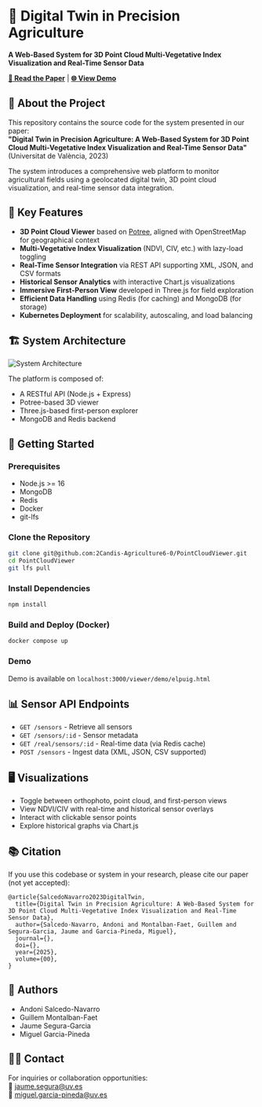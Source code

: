 # 🌾 Digital Twin in Precision Agriculture  
**A Web-Based System for 3D Point Cloud Multi-Vegetative Index Visualization and Real-Time Sensor Data**

[**📄 Read the Paper**](https://doi.org/...) | [**🌐 View Demo**](https://berca.uv.es/viewer/demo/elpuig.html)

## 📌 About the Project

This repository contains the source code for the system presented in our paper:  
**"Digital Twin in Precision Agriculture: A Web-Based System for 3D Point Cloud Multi-Vegetative Index Visualization and Real-Time Sensor Data"**  
(Universitat de València, 2023)

The system introduces a comprehensive web platform to monitor agricultural fields using a geolocated digital twin, 3D point cloud visualization, and real-time sensor data integration.

## 🧠 Key Features

- **3D Point Cloud Viewer** based on [Potree](https://potree.org), aligned with OpenStreetMap for geographical context
- **Multi-Vegetative Index Visualization** (NDVI, CIV, etc.) with lazy-load toggling
- **Real-Time Sensor Integration** via REST API supporting XML, JSON, and CSV formats
- **Historical Sensor Analytics** with interactive Chart.js visualizations
- **Immersive First-Person View** developed in Three.js for field exploration
- **Efficient Data Handling** using Redis (for caching) and MongoDB (for storage)
- **Kubernetes Deployment** for scalability, autoscaling, and load balancing

## 🏗️ System Architecture

![System Architecture](figs/component-diagram.png)

The platform is composed of:
- A RESTful API (Node.js + Express)
- Potree-based 3D viewer
- Three.js-based first-person explorer
- MongoDB and Redis backend

## 🚀 Getting Started

### Prerequisites

- Node.js >= 16
- MongoDB
- Redis
- Docker
- git-lfs

### Clone the Repository

```bash
git clone git@github.com:2Candis-Agriculture6-0/PointCloudViewer.git
cd PointCloudViewer
git lfs pull
```

### Install Dependencies

```bash
npm install
```

### Build and Deploy (Docker)

```bash
docker compose up
```

### Demo

Demo is available on ```localhost:3000/viewer/demo/elpuig.html```

## 📊 Sensor API Endpoints

- `GET /sensors` - Retrieve all sensors
- `GET /sensors/:id` - Sensor metadata
- `GET /real/sensors/:id` - Real-time data (via Redis cache)
- `POST /sensors` - Ingest data (XML, JSON, CSV supported)

## 🖥️ Visualizations

- Toggle between orthophoto, point cloud, and first-person views
- View NDVI/CIV with real-time and historical sensor overlays
- Interact with clickable sensor points
- Explore historical graphs via Chart.js

## 📚 Citation

If you use this codebase or system in your research, please cite our paper (not yet accepted):

```
@article{SalcedoNavarro2023DigitalTwin,
  title={Digital Twin in Precision Agriculture: A Web-Based System for 3D Point Cloud Multi-Vegetative Index Visualization and Real-Time Sensor Data},
  author={Salcedo-Navarro, Andoni and Montalban-Faet, Guillem and Segura-Garcia, Jaume and Garcia-Pineda, Miguel},
  journal={},
  doi={},
  year={2025},
  volume={00},
}
```

## 👥 Authors

- Andoni Salcedo-Navarro
- Guillem Montalban-Faet
- Jaume Segura-Garcia
- Miguel Garcia-Pineda

## 🧑‍🔬 Contact

For inquiries or collaboration opportunities:  
📧 jaume.segura@uv.es  
📧 miguel.garcia-pineda@uv.es

